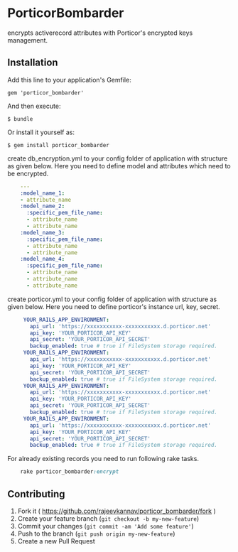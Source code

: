 # PorticorBombarder
    
encrypts activerecord attributes with Porticor's encrypted keys management.    
    
## Installation

Add this line to your application's Gemfile:

    gem 'porticor_bombarder'

And then execute:

    $ bundle

Or install it yourself as:

    $ gem install porticor_bombarder

 create db_encryption.yml to your config folder of application with structure as given below.
 Here you need to define model and attributes which need to be encrypted.

```yml      
    ---
    :model_name_1:
    - attribute_name
    :model_name_2:
      :specific_pem_file_name:
      - attribute_name
      - attribute_name
    :model_name_3:
      :specific_pem_file_name:
      - attribute_name
      - attribute_name
    :model_name_4:
      :specific_pem_file_name:
      - attribute_name
      - attribute_name
      - attribute_name
```

 create porticor.yml to your config folder of application with structure as given below.
 Here you need to define porticor's instance url, key, secret.
 
```yml      
     YOUR_RAILS_APP_ENVIRONMENT:
       api_url: 'https://xxxxxxxxxxx-xxxxxxxxxxx.d.porticor.net'
       api_key: 'YOUR_PORTICOR_API_KEY'
       api_secret: 'YOUR_PORTICOR_API_SECRET'
       backup_enabled: true # true if FileSystem storage required.
     YOUR_RAILS_APP_ENVIRONMENT:
       api_url: 'https://xxxxxxxxxxx-xxxxxxxxxxx.d.porticor.net'
       api_key: 'YOUR_PORTICOR_API_KEY'
       api_secret: 'YOUR_PORTICOR_API_SECRET'
       backup_enabled: true # true if FileSystem storage required.
     YOUR_RAILS_APP_ENVIRONMENT:
       api_url: 'https://xxxxxxxxxxx-xxxxxxxxxxx.d.porticor.net'
       api_key: 'YOUR_PORTICOR_API_KEY'
       api_secret: 'YOUR_PORTICOR_API_SECRET'
       backup_enabled: true # true if FileSystem storage required.
     YOUR_RAILS_APP_ENVIRONMENT:
       api_url: 'https://xxxxxxxxxxx-xxxxxxxxxxx.d.porticor.net'
       api_key: 'YOUR_PORTICOR_API_KEY'
       api_secret: 'YOUR_PORTICOR_API_SECRET'
       backup_enabled: true # true if FileSystem storage required.
``` 

 For already existing records you need to run following rake tasks.
  
```ruby
    rake porticor_bombarder:encrypt
```   
## Contributing

1. Fork it ( https://github.com/rajeevkannav/porticor_bombarder/fork )
2. Create your feature branch (`git checkout -b my-new-feature`)
3. Commit your changes (`git commit -am 'Add some feature'`)
4. Push to the branch (`git push origin my-new-feature`)
5. Create a new Pull Request
